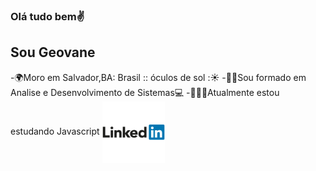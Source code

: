 ### Olá tudo bem✌
## Sou Geovane 
  -🌍Moro em Salvador,BA: Brasil :: óculos de sol :☀️
  -👨‍🎓Sou formado em Analise e Desenvolvimento de Sistemas💻
  -👨🏾‍💻Atualmente estou estudando Javascript
<a href="https://www.linkedin.com/in/geovanenascimento/" target="_blank">
<img align="center" alt="geovane-linkedin" height="98" width="100" src="https://raw.githubusercontent.com/devicons/devicon/master/icons/linkedin/linkedin-original-wordmark.svg"
style="max-width:100%;">
</a>
   
